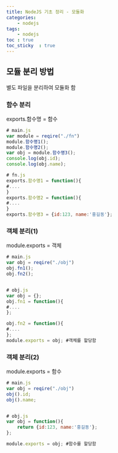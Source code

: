 ```yaml
---
title: NodeJS 기초 정리 - 모듈화
categories: 
    - nodejs
tags: 
    - nodejs
toc : true    
toc_sticky  : true        
---
```


## 모듈 분리 방법
별도 파일을 분리하여 모듈화 함   

### 함수 분리   
exports.함수명 = 함수   

```javascript
# main.js
var module = reqire("./fn")
module.함수명1();
module.함수명2();
var obj = module.함수명3();
console.log(obj.id);
console.log(obj.name);

# fn.js
exports.함수명1 = function(){
#....
}
exports.함수명2 = function(){
#....
}
exports.함수명3 = {id:123, name:'홍길동'};
```

### 객체 분리(1)
module.exports = 객체   


```javascript
# main.js
var obj = reqire("./obj")
obj.fn1();
obj.fn2();


# obj.js
var obj = {};
obj.fn1 = function(){
#....
};

obj.fn2 = function(){
#....
};
module.exports = obj; #객체를 할당함
```

### 객체 분리(2)
module.exports = 함수   


```javascript
# main.js
var obj = reqire("./obj")
obj().id;
obj().name;


# obj.js
var obj = function(){
    return {id:123, name:'홍길동'};
};

module.exports = obj; #함수를 할당함
```






   